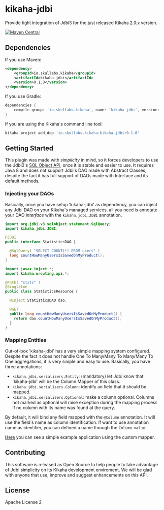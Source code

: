 # kikaha-jdbi
Provide tight integration of Jdbi3 for the just released Kikaha 2.0.x version.

[![Maven Central](https://maven-badges.herokuapp.com/maven-central/io.skullabs.kikaha/kikaha-jdbi/badge.svg)](https://maven-badges.herokuapp.com/maven-central/io.skullabs.kikaha/kikaha-jdbi)

## Dependencies
If you use Maven:
```xml
<dependency>
    <groupId>io.skullabs.kikaha</groupId>
    <artifactId>kikaha-jdbi</artifactId>
    <version>0.1.0</version>
</dependency>
```
If you use Gradle:
```gradle
dependencies {
    compile group: 'io.skullabs.kikaha', name: 'kikaha-jdbi', version: '0.1.0'
}
```
If you are using the Kikaha's command line tool:
```bash
kikaha project add_dep 'io.skullabs.kikaha:kikaha-jdbi:0.1.0'
```

## Getting Started
This plugin was made with _simplicity_ in mind, so it forces developers to use the Jdbi3's
[SQL Object API](http://jdbi.org/sql_object_overview/), once it is stable and easier to use.
It requires Java 8 and does not support Jdbi's DAO made with Abstract Classes, despite the fact
it has full support of DAOs made with Interface and its default methods.

### Injecting your DAOs
Basically, once you have setup 'kikaha-jdbi' as dependency, you can inject any Jdbi DAO
on your Kikaha's managed services, all you need is annotate your DAO _interface_ with the
```kikaha.jdbi.JDBI``` annotation.

```java
import org.jdbi.v3.sqlobject.statement.SqlQuery;
import kikaha.jdbi.JDBI;

@JDBI
public interface StatisticsDAO {

  @SqlQuery( "SELECT COUNT(*) FROM users" )
  long countHowManyUsersIsSavedOnMyProduct();
}

import javax.inject.*;
import kikaha.urouting.api.*;

@Path( "stats" )
@Singleton
public class StatisticsResource {

  @Inject StatisticsDAO dao;

  @GET
  public long countHowManyUsersIsSavedOnMyProduct() {
    return dao.countHowManyUsersIsSavedOnMyProduct();
  }
}
```

### Mapping Entities
Out-of-box 'kikaha-jdbi' has a very simple mapping system configured. Despite the fact it does not handle
One To Many/Many To Many/Many To One aggregations, it is very simple and easy to use. Basically, you have three annotations:
- ```kikaha.jdbi.serializers.Entity```: (mandatory) let Jdbi know that 'kikaha-jdbi' will be the Column Mapper of this class.
- ```kikaha.jdbi.serializers.Column```: identify an field that it should be mapped.
- ```kikaha.jdbi.serializers.Optional```: make a column optional. Columns not marked as optional will raise exception
during the mapping process if no column with its name was found at the query.

By default, it will bind any field mapped with the ```@Column``` annotation. It will use the field's name as column
identification. If want to use annotation name as identifier, you can defined a name through the ```Column.value```.

[Here](https://github.com/Skullabs/kikaha-jdbi-sample/blob/master/source/test/User.java) you can see a simple example application
using the custom mapper.

## Contributing
This software is released as Open Source to help people to take advantage of Jdbi simplicity on its Kikaha development
enviroment. We will be glad with anyone that use, improve and suggest enhancements on this API.

## License
Apache License 2

